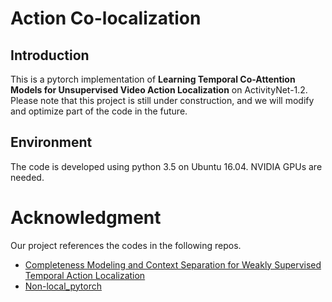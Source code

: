 # Action Co-localization

## Introduction
This is a pytorch implementation of **Learning Temporal Co-Attention Models for Unsupervised Video Action Localization** on ActivityNet-1.2. Please note that this project is still under construction, and we will modify and optimize part of the code in the future.

## Environment
The code is developed using python 3.5 on Ubuntu 16.04. NVIDIA GPUs are needed.

# Acknowledgment
Our project references the codes in the following repos.
- [Completeness Modeling and Context Separation for Weakly Supervised Temporal Action Localization](https://github.com/Finspire13/CMCS-Temporal-Action-Localization)
- [Non-local_pytorch](https://github.com/AlexHex7/Non-local_pytorch)
